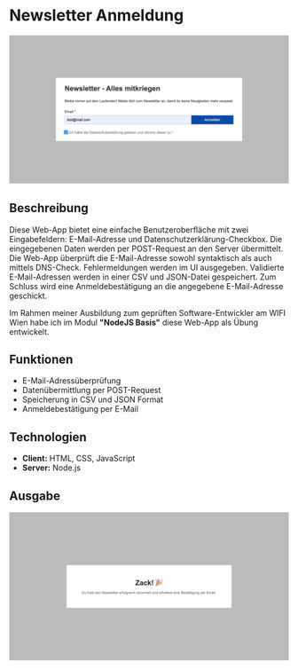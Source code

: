 # Newsletter Anmeldung

![Screenshot](documentation/assets/screenshot.png)

## Beschreibung

Diese Web-App bietet eine einfache Benutzeroberfläche mit zwei Eingabefeldern: E-Mail-Adresse und Datenschutzerklärung-Checkbox. Die eingegebenen Daten werden per POST-Request an den Server übermittelt. Die Web-App überprüft die E-Mail-Adresse sowohl syntaktisch als auch mittels DNS-Check. Fehlermeldungen werden im UI ausgegeben. Validierte E-Mail-Adressen werden in einer CSV und JSON-Datei gespeichert. Zum Schluss wird eine Anmeldebestätigung an die angegebene E-Mail-Adresse geschickt.

Im Rahmen meiner Ausbildung zum geprüften Software-Entwickler am WIFI Wien habe ich im Modul **"NodeJS Basis"** diese Web-App als Übung entwickelt.

## Funktionen

- E-Mail-Adressüberprüfung
- Datenübermittlung per POST-Request
- Speicherung in CSV und JSON Format
- Anmeldebestätigung per E-Mail


## Technologien

- **Client:** HTML, CSS, JavaScript
- **Server:** Node.js

## Ausgabe
![Ausgabe](documentation/assets/ausgabe.png)
